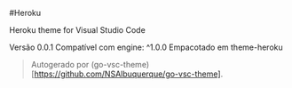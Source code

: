 #Heroku

Heroku theme for Visual Studio Code

Versão 0.0.1
Compatível com engine: ^1.0.0
Empacotado em theme-heroku

> Autogerado por (go-vsc-theme)[https://github.com/NSAlbuquerque/go-vsc-theme].